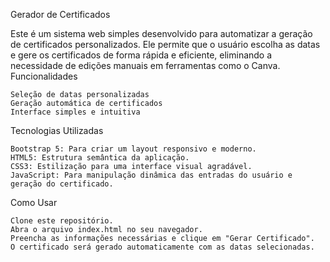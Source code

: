 Gerador de Certificados

Este é um sistema web simples desenvolvido para automatizar a geração de certificados personalizados. Ele permite que o usuário escolha as datas e gere os certificados de forma rápida e eficiente, eliminando a necessidade de edições manuais em ferramentas como o Canva.
Funcionalidades

    Seleção de datas personalizadas
    Geração automática de certificados
    Interface simples e intuitiva

Tecnologias Utilizadas

    Bootstrap 5: Para criar um layout responsivo e moderno.
    HTML5: Estrutura semântica da aplicação.
    CSS3: Estilização para uma interface visual agradável.
    JavaScript: Para manipulação dinâmica das entradas do usuário e geração do certificado.

Como Usar

    Clone este repositório.
    Abra o arquivo index.html no seu navegador.
    Preencha as informações necessárias e clique em "Gerar Certificado".
    O certificado será gerado automaticamente com as datas selecionadas.
